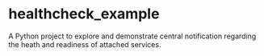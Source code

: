 # healthcheck_example
A Python project to explore and demonstrate central notification regarding the heath and readiness of attached services.
